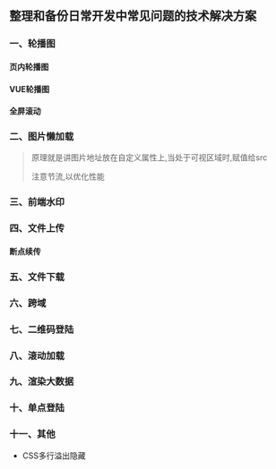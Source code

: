 ## 整理和备份日常开发中常见问题的技术解决方案


### 一、轮播图


#### 页内轮播图


#### VUE轮播图


#### 全屏滚动



### 二、图片懒加载

> 原理就是讲图片地址放在自定义属性上,当处于可视区域时,赋值给src
>
> 注意节流,以优化性能



### 三、前端水印



### 四、文件上传

#### 断点续传



### 五、文件下载



### 六、跨域



### 七、二维码登陆



### 八、滚动加载



### 九、渲染大数据



### 十、单点登陆



### 十一、其他

- CSS多行溢出隐藏

